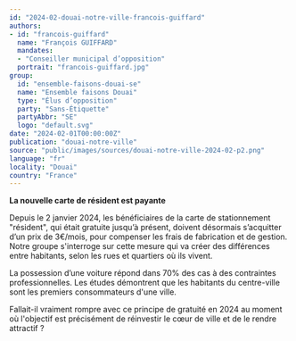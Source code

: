 ```yaml
---
id: "2024-02-douai-notre-ville-francois-guiffard"
authors:
- id: "francois-guiffard"
  name: "François GUIFFARD"
  mandates: 
  - "Conseiller municipal d’opposition"
  portrait: "francois-guiffard.jpg"
group:
  id: "ensemble-faisons-douai-se"
  name: "Ensemble faisons Douai"
  type: "Élus d’opposition"
  party: "Sans-Étiquette"
  partyAbbr: "SE"
  logo: "default.svg"
date: "2024-02-01T00:00:00Z"
publication: "douai-notre-ville"
source: "public/images/sources/douai-notre-ville-2024-02-p2.png"
language: "fr"
locality: "Douai"
country: "France"
---
```


**La nouvelle carte de résident est payante**

Depuis le 2 janvier 2024, les bénéficiaires de la carte de stationnement "résident", qui était gratuite jusqu’à présent, doivent désormais s’acquitter d’un prix de 3€/mois, pour compenser les frais de fabrication et de gestion. Notre groupe s'interroge sur cette mesure qui va créer des différences entre habitants, selon les rues et quartiers où ils vivent.

La possession d’une voiture répond dans 70% des cas à des contraintes professionnelles. Les études démontrent que les habitants du centre-ville sont les premiers consommateurs d'une ville.

Fallait-il vraiment rompre avec ce principe de gratuité en 2024 au moment où l'objectif est précisément de réinvestir le cœur de ville et de le rendre attractif ?
